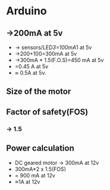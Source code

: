 # Arduino

## ->200mA at 5v
*  -> sensors/LED*3=100mA*1 at 5v
* ->200+100=300mA at 5v
* ->300mA * 1.5(F.O.S)=450 mA at 5v
* =0.45 A at 5v
* ≈ 0.5A at 5v.

## Size of the motor















##  Factor of safety(FOS)
###  ->  1.5

## Power calculation 
* DC geared motor -> 300mA at 12v
* 300mA*2 x 1.5(FOS) 
* = 900 mA at 12v
* ≈1A at 12v





